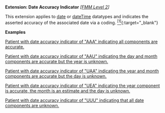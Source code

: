 **Extension: Date Accuracy Indicator** *[[FMM Level 2](guidance.html)]*

This extension applies to [date](http://hl7.org/fhir/R4/datatypes.html#date) or [dateTime](http://hl7.org/fhir/R4/datatypes.html#dateTime) datatypes and indicates the asserted accuracy of the associated date via a coding. [<sup>[1]</sup>](https://meteor.aihw.gov.au/content/index.phtml/itemId/294418){:target="_blank"}

**Examples**

[Patient with date accuracy indicator of "AAA" indicating all components are accurate.](Patient-DateAccuracyIndicatorAAAexample0.html)

[Patient with date accuracy indicator of "AAU" indicating the day and month components are accurate but the year is unknown.](Patient-DateAccuracyIndicatorAAUexample1.html)

[Patient with date accuracy indicator of "UAA" indicating the year and month components are accurate but the day is unknown.](Patient-DateAccuracyIndicatorUAAexample2.html)

[Patient with date accuracy indicator of "UEA" indicating the year component is accurate, the month is an estimate and the day is unknown.](Patient-DateAccuracyIndicatorUEAexample3.html)

[Patient with date accuracy indicator of "UUU" indicating that all date components are unknown.](Patient-DateAccuracyIndicatorUUUexample4.html)

